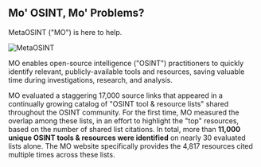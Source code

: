 ## Mo' OSINT, Mo' Problems?
MetaOSINT ("MO") is here to help.

![MetaOSINT](https://raw.githubusercontent.com/MetaOSINT/MetaOSINT.github.io/main/MetaOSINT_logo.PNG)

MO enables open-source intelligence ("OSINT") practitioners to quickly identify relevant, publicly-available tools and resources, saving valuable time during investigations, research, and analysis.</p>
    
MO evaluated a staggering 17,000 source links that appeared in a continually growing catalog of "OSINT tool & resource lists" shared throughout the OSINT community. For the first time, MO measured the overlap among these lists, in an effort to highlight the "top" resources, based on the number of shared list citations. In total, more than <strong>11,000 unique OSINT tools & resources were identified</strong> on nearly 30 evaluated lists alone. The MO website specifically provides the 4,817 resources cited multiple times across these lists.
